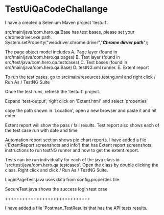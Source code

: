 # TestUiQaCodeChallange

I have a created a Selenium Maven project 'testui1'. 

src/main/java/com.hero.qa.Base has test bases, please set your chromedriver.exe path. 
System.setProperty("webdriver.chrome.driver","*****Chrome dirver path*****");	

The page object model includes 
A. Page layer (found in src/main/java/com.hero.qa.pages)
B. Test layer (found in src/test/java/com.hero.qa.testcases)
C. Test bases (found in src/main/java/com.hero.qa.Base)
D. testNG.xml runner. 
E. Extent report

To run the test cases, go to src/main/resources,testng.xml and right click / Run As / TestNG Suite

Once the test runs, refresh the 'testui1' project.
 
Expand 'test-output', right click on 'Extent.html' and select 'properties'

copy the path shown in 'Location', open a new browser and paste it and hit enter.

Extent report will show the pass / fail results. Test report also shows each of the test case run with date and time

Automation report section shows pie chart reports. I have added a file ('ExtentReport screenshots and info') 
that has Extent report screenshots, instructions to run testNG runner and how to get the extent report.

Tests can be run individually for each of the java class in 'src/test/java/com.hero.qa.testcases'. 
Open the class by double clicking the class. Right click and click / Run As / TestNG Suite.

LoginPageTest.java uses data from config.properties file

SecureTest.java shows the success login test case

++++++++++++++++++++++++++++++

I have added a file 'Postman_TestResults'that has the API tests results. 

   




